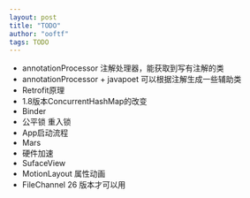 ```yaml
---
layout: post
title: "TODO"
author: "ooftf"
tags: TODO
---
```


* annotationProcessor    注解处理器，能获取到写有注解的类
* annotationProcessor + javapoet  可以根据注解生成一些辅助类
* Retrofit原理
* 1.8版本ConcurrentHashMap的改变
* Binder
* 公平锁 重入锁
* App启动流程
* Mars
* 硬件加速
* SufaceView    
* MotionLayout  属性动画
* FileChannel   26 版本才可以用

